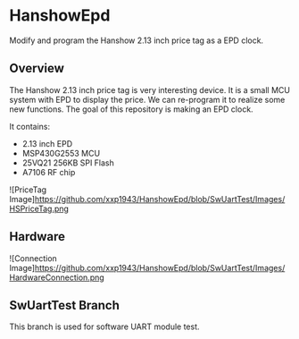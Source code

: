 # HanshowEpd
Modify and program the Hanshow 2.13 inch price tag as a EPD clock. 

## Overview
The Hanshow 2.13 inch price tag is very interesting device. It is a small MCU system with EPD to display the price. 
We can re-program it to realize some new functions. The goal of this repository is making an EPD clock.

It contains:
* 2.13 inch EPD
* MSP430G2553 MCU
* 25VQ21 256KB SPI Flash
* A7106 RF chip

![PriceTag Image]https://github.com/xxp1943/HanshowEpd/blob/SwUartTest/Images/HSPriceTag.png

## Hardware
![Connection Image]https://github.com/xxp1943/HanshowEpd/blob/SwUartTest/Images/HardwareConnection.png

## SwUartTest Branch
This branch is used for software UART module test.
